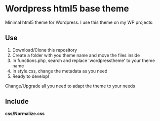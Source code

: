 # Wordpress html5 base theme

Minimal html5 theme for Wordpress. I use this theme on my WP projects:

## Use

1. Download/Clone this repository
2. Create a folder with you theme name and move the files inside
3. In functions.php, search and replace 'wordpresstheme' to your theme name
4. In style.css, change the metadata as you need
5. Ready to develop!

Change/Upgrade all you need to adapt the theme to your needs

## Include

**css/Normalize.css**